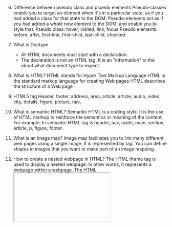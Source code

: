 6) Difference between pseudo class and psuedo elements
  Pseudo-classes enable you to target an element when it's in a particular state, as if you had added a class for that state to the DOM. Pseudo-elements act as if you had added a whole new element to the DOM, and enable you to style that.
  Pseudo class: hover, visited, link, focus
  Pseudo elements: before, after, first-line, first-child, last-child, checked



7) What is Doctype
	- All HTML documents must start with a <!DOCTYPE html> declaration.
	- The declaration is not an HTML tag. It is an "information" to the about  what document type to expect.


 
8) What is HTML?
  HTML stands for Hyper Text Markup Language
  HTML is the standard markup language for creating Web pages
  HTML describes the structure of a Web page



9) HTML5 tag
Header, footer, address, area, article, article, audio, video,  city, details, figure, picture, nav, 



10) What is semantic HTML?
Semantic HTML is a coding style. It is the use of HTML markup to reinforce the semantics or meaning of the content. For example: In semantic HTML tag is header, nav, aside, main, section, article, p,  figure, footer.



11) What is an image map?
	Image map facilitates you to link many different web pages using a single image. It is represented by <map> tag. You can define shapes in images that you want to make part of an image mapping.


 
13) How to create a nested webpage in HTML?
The HTML iframe tag is used to display a nested webpage. In other words, it represents a webpage within a webpage. The HTML <iframe> tag defines an inline frame. For example:



23) What are empty elements?
	HTML elements with no content are called empty elements. For example:  <br>, <hr> etc.


 
23) What are void tags or self closing tags?
	<br/>, <hr/>, input, meta, link



29) What is the canvas element in HTML5?
The <canvas> element is a container that is used to draw graphics on the web page using scripting language like JavaScript. It allows for dynamic and scriptable rendering of 2D shapes and bitmap images. There are several methods in canvas to draw paths, boxes, circles, text and add images. For Example:



31) What is formatting tag in html?
  b, strong, I tags



30) What is SVG?
  HTML SVG is used to describe the two-dimensional vector and vector/raster graphics.



36) 34. What is the difference between <figure> tag and <img> tag?
  <figure> tag is used to semantically organize the contents of an image like image, image caption, etc., whereas the <img> tag is used to embed the picture in the HTML5 document



5) What are HTML Entities?
	In HTML some characters are reserved like ‘<’, ‘>’, ‘/’, etc. To use these characters in our webpage we need to use the character entities called HTML Entities.



11) How to optimize website assets loading?
  Using Lazy loading, minify scfripts, remove unnecessary code, cdn hoisting, file concatination it is reduced the file.

  

42) Difference between SVG and Canvas HTML5 element?
  SVG is a vector based, 
  SVG can be modified using CSS and scripts., SVG is highly scalable
  It is Raster based , 
  Canvas can only be modified using scripts., 
  It is less scalable.






================================================================================================================
CSS
================================================================================================================


1. What is CSS?
    CSS stands for Cascading Style Sheets
    CSS describes how HTML elements are to be displayed on screen, paper, or in other media



What is em and rem ?
    Em is depend on it parents size
    Rem is depend on html size


2.CSS 3
    Border-radius, box-shadow, text-shadow, text-stroke, text-overflow, display flex,transition, transform, border-radius, animation, column-count, direction, flex, fealter, drop-shadow



3.CSS Selectors
    Simple selectors (select elements based on name, id, class)
    Combinator selectors (select elements based on a specific relationship between them)
    Pseudo-class selectors (select elements based on a certain state)
    Pseudo-elements selectors (select and style a part of an element)
    Attribute selectors (select elements based on an attribute or attribute value)



4. Use CSS
    External CSS
    Internal CSS
    Inline CSS



5. What is The Viewport?
    The viewport is the user's visible area of a web page.



36. Difference between CSS grid vs flexbox?0
    CSS Grid Layout is a two-dimensional system along with rows and columns.
    Flexbox is a Grid layout with a one-dimensional system either within a row or a column.



What is Grid Layout?
    The CSS Grid Layout Module offers a grid-based layout system, with rows and columns, making it easier to design web pages without having to use floats and positioning.


    
Display gird explanation
.grid-container {
  display: grid;
  grid-template-columns: 80px 200px auto 40px; - define manual width using this
  grid-template-rows: 80px 200px; - define manual height using this
  row-gap: 50px; - space 50 between row
  column-gap: 50px; - space 50 between column
  grid-template-columns: auto auto auto; - How much div show here 3 divs are show
}

.gird-item {
	grid-column-start: 1; - place a grid item at column line1, and let it end on column line 3
grid-column-end: 3;
grid-row-start: 1;
grid-row-end: 3;
grid-column: 1 / 5; -  start on column 1 and end before column 5:
grid-row: 1 / 4; - start on row 1 and end before column 4
grid-column: 1 / span 3; - Item1 will start on column-line 1 and span 3 columns:
grid-row: 1 / span 2; - item1 start on row 1 and span 2 rows:
grid-area: 1 / 2 / 5 / 6; - start on row-line 1 and column-line 2, and end on row-line 5 column-line 6 - it’s shorthand property of grid-row and grid-column

}


2. What do you understand by the universal sector? 
    A universal selector is a selector that matches any element type's name instead of selecting elements of a particular type. 
    <style>    * {  color: blue;       font-size: 10px;    }     </style>
    

4. What are the elements of the CSS Box Model?
    The CSS box model is essentially a box that wraps around every HTML element. It consists of: margins, borders, padding, and the actual content. The image below illustrates the box model:

17. What is the difference between inline, inline-block, and block?
    Block Elements are <div> and <p>. They usually start on a new line and can take space for an entire row or width.
    Inline elements are <a>, <span>, <strong>, and <img> tags. They don't start on a new line. However, they appear on the same line as the content and tags beside them.
    Inline block elements have padding and margins and set height and width values. Though, they are similar to inline elements. 


19. What are Pseudo classes?
    the anchor tags are link, visited, hover, active, focus, visited, target, focus-whithin



20. How do you specify units in the CSS? What are the different ways to do it?
    There are mainly four different units in the CSS that are px, em, pt, and percentage (%).

    Px (Pixel) is used for fine-grained control and alignment and not cascade. To get it sharp, we can use 1px or multiple of px.
    Em is used to maintain relative size and responsive fonts. 1em = 16px having also the same font size. It is advisable to set the font size to 10px in common practice.
    Pt (point) is a fixed-size unit that is used in print. 1pt = 1/72 inch.
    Percentage (%) is used to set the font size with respect to the font size of the body. Thus, it is necessary to set the reasonable font size of the body.



25. How is the border-box different from the content box?
    Border-box consists of properties such as content, padding, and the border with respect to height and width. However, Content-box is a default value property used for the box-sizing as well as it helps to add border and padding to give proper height and width to the box without having a border and padding properties.



4. How can you optimize the webpage for prints?
	Optimize page: image optimize and take width and height, remove unnecsoy code,  Reduce the number of plugins, css and js files used to be minfied, Database optimization in CMS, Use website caching



The CSS mask-image Property
    The CSS mask-image property specifies a mask layer image.
    The mask layer image can be a PNG image, an SVG image, a CSS gradient, or an SVG <mask> element.



5. What is WWW or what is Web
    World Wide Web, which is also known as a Web, is a collection of websites or web pages stored in web servers and connected to local computers through the internet. 


.container {
    display: grid;
    grid-template-columns: 200px 200px 200px; /* give three columns width 200 each*/
    grid-template-rows: 200px 200px 200px; /* give three columns height 200 each */
    grid-template-columns: repeat(3, 200px); /* give three columns width 200 each */
    grid-template-columns: repeat(3, 200px); /* give three columns height 200 each */
    grid-template-columns: 200px repeat(1, 300px) 200px; /* give three columns width 200 for first and third and second div give width 300px */
    grid-template-columns: 1fr 1fr 1fr; /* one fractunal unit cover all extra space */
    grid-column-gap: 30px; /* gap between columns */
    grid-row-gap: 30px; /* gap between rows */
    grid-gap: 30px; /* gap between rows and columns */
}


/* Change Position:  change grid item-1 to item-3  and item-3 to item-1
======================================================================*/
.item-1 {
    grid-column-start: 3;
    grid-column-end: 4;
}


.item-2 {
    grid-row: 1/2; /* grid-row is sort of grid-row-start / grid-row-end */
    grid-column: 2/3; /* grid-column is sort of grid-column-start / grid-column-end */
}


.item-3 {
    grid-row: 1/2;
    grid-column: 1/2;
}




/* Grid Area: grid area is a shorthand property of grid-row-start, grid-column-start, grid-row-end, grid-column-end
======================================================================*/


.item-3 {
    /* grid-row: 1/2;
    grid-column: 1/2; */


    grid-area: 1/1/2/2;
}




/* Span Area: item-5 cover all row area  
======================================================================*/
.item-5 {
    /* 1st way
    grid-area: 2/1/3/4  */


    /* 2nd way
    grid-row: 2/3;
    grid-column: 1 / span 3 */  /* here span used to column start with 1 and column end with 3 */


    /* 3rd way
    grid-row: 2/3;
    grid-column: 1 / -1 */
}


/* explicit and implicit
======================================================================*/
.container {
    grid-auto-rows: 200px; /* if we don't know how many rows are there we can define height so use grid-auto-rows  */
    grid-auto-flow: row; /* grid flow row or column wise */
    grid-auto-columns: 200px; /* if we don't know how many columns are there we can define height so use grid-auto-columns  */
}


/* Justify Content
======================================================================*/
/* justify self is a justify item different it justify self override the property of justify item */

The flex-shrink property specifies how much a flex item will shrink relative to the rest of the flex items. // shrink means kam
The flex-grow property specifies how much the item will grow relative to the rest of the flexible items inside the same container. // grow means jyada
The flex-basis property specifies the initial length of a flex item.
The flex-flow property is a shorthand property for setting both the flex-direction and flex-wrap properties.
The flex property is a shorthand property for the flex-grow, flex-shrink, and flex-basis properties.






================================================================================================================
sass
================================================================================================================


-What is Sass?
    Sass stands for Syntactically Awesome Stylesheet
    Sass is a CSS pre-processor
    Sass is completely compatible with all versions of CSS
    Sass reduces repetition of CSS and therefore saves time
    Sass was designed by Hampton Catlin and developed by Natalie Weizenbaum in 2006
    Sass is free to download and use



-Why Use Sass?
    Stylesheets are getting larger, more complex, and harder to maintain. This is where a CSS pre-processor can help.



-variable
    create variable : $primary-color: #333;


-Sass Importing Files
    @import "variables";
    @import "colors";



-Sass Partials
    The following example shows a partial Sass file named "_colors.scss". (This file will not be transpiled directly to "colors.css"):


-Mixins
    @mixin title {
      color: red;
      font-size: 25px;
      font-weight: bold;
      border: 1px solid blue;
    }
    // Using Mixin
    .danger {
      @include title;
      background-color: green;
    }



-Sass extend 
    .button-basic  {
      border: none;
      padding: 15px 30px;
      text-align: center;
      font-size: 16px;
      cursor: pointer;
    }
    //using extend
    .button-report  {
      @extend .button-basic;
      background-color: red;
    }

Breakpoints
----------------------------------------
// X-Small devices (portrait phones, less than 576px)
// No media query for `xs` since this is the default in Bootstrap

// Small devices (landscape phones, 576px and up)
@media (min-width: 576px) { ... }

// Medium devices (tablets, 768px and up)
@media (min-width: 768px) { ... }

// Large devices (desktops, 992px and up)
@media (min-width: 992px) { ... }

// X-Large devices (large desktops, 1200px and up)
@media (min-width: 1200px) { ... }

// XX-Large devices (larger desktops, 1400px and up)
@media (min-width: 1400px) { ... }


bootstrap
----------------------------------------------------
Bootstrap 3 -  has 4 tier grid system that includes xs, sm, md, and lg.,  CSS unit in Bootstrap 3 is px.,  The font size is 14 px in Bootstrap 3.,  dropdown structure is created using <ul> and <li>.
		
Bootstrap 4 - has 5 tier grid system that includes xs, sm, md, lg, and xl.  CSS unit in Bootstrap 4 is rem.,  The font size is 16 px in Bootstrap 3.,  dropdown structure is created using <ul> and <li>.,   It has jquery and all related plugins.,  Bootstrap 4 doesn’t have its own SVG icon
	

Bootstrap 5 - It has 6 tier (xs, sm, md, lg, xl, xxl).,    Jquery is removed and switched to vanilla JS with some working plugins,  Bootstrap 5 have its own SVG icons

Jquery
----------------------------------------------
- What is jquery
jQuery is a JavaScript Library.
jQuery greatly simplifies JavaScript programming.

-Mouse Events	
click, dbclick, mouseenter, mouseleae

-Keyboard Events	
keypress, keydown, keyup

-Form Events	
submit, change, focus, blur

-Document/Window Events
load, resize, unload, scroll



- jquery callback
    --Example with Callback
    $("button").click(function(){
      $("p").hide("slow", function(){
        alert("The paragraph is now hidden");
      });
    });



--Example without Callback
    $("button").click(function(){
      $("p").hide(1000);
      alert("The paragraph is now hidden");
    });



-jQuery Method Chaining
    $("#p1").css("color", "red").slideUp(2000).slideDown(2000);



-jQuery Dimension Methods
    width(elm), height(elm), innerWidth(elm with padding), innerHeight(elm with padding), outerWidth(elm with border), outerHeight(elm with border), outerHeight(true) take with margin, outerwidth(true) take with margin



-The jQuery noConflict() Method
    var jq = $.noConflict();
    jq(document).ready(function(){
      jq("button").click(function(){
        jq("p").text("jQuery is still working!");
      });
    });

-Q8. Differentiate among .empty() vs .remove() vs .detach() in jQuery.
    • empty() – This method is used to remove all the child elements from matched elements.
    • remove() – This method is used to remove all the matched element. It will remove all the jQuery data associated with the matched element.
    • detach() – This method is same as .remove() method except that the .detach() method doesn’t remove jQuery data associated with the matched elements.



-Q20. What is the difference between $(window).load and $(document).ready function in jQuery?
    $(window).load is an event that fires when the DOM and other contents on the page is fully loaded. This event is fired after the ready event.
    In most cases, the script can be executed as soon as the DOM is fully loaded. The ready() is usually the best place to write your JavaScript code. But there could be some scenario where you might need to write scripts in the load() function. For example, to get the actual width and height of an image.



-Q21. What is a CDN? What are the advantages of using CDN?
    Content delivery network like google, yahoo, microsoft



-Q25. What is jQuery UI?
    jQuery UI is a set of user interface interactions, effects, widgets, and themes built on top of the jQuery JavaScript Library. jQuery UI works well for highly interactive web applications with different controls or simple pages with a date picker control.



-Q28. What is the use of html() method in JQuery?
    The jQuery html() method is used to change the entire content of the selected elements. It replaces the selected element content with new contents.



-Q32. What is slice() method in jQuery?
    The slice() method selects a subset of the matched elements by giving a range of indices. It gives the set of DOM elements on the basis of a parameter.



-Q42. What is the difference between prop and attr?
    jQuery.attr()- It gets the value of an attribute for the first element in the set of matched elements.
    jQuery. prop()– It gets the value of a property for the first element in the set of matched elements.



-What is the $() function in the jQuery library?
    he $() function is used to access the properties of elements in the DOM (Document Object Model).


React Tutorial
-----------------------------------------
-What is React?
    React is a JavaScript library for building user interfaces.
    React is used to build single-page applications.
    React allows us to create reusable UI components.

-Inline Styling
<h1 style={{color: "red"}}>Hello Style!</h1>



-Object styleing
    const Header = () => {
      const myStyle = {
        color: "white",
        backgroundColor: "DodgerBlue",
        padding: "10px",
        fontFamily: "Sans-Serif"
      };
      return (
        <>
          <h1 style={myStyle}>Hello Style!</h1>
          <p>Add a little style!</p>
        </>
      );
    }



-CSS Modules
    css name : my-style.module.css



- using scss
    run command: npm i sass
    create sass file and use it simple like css 













